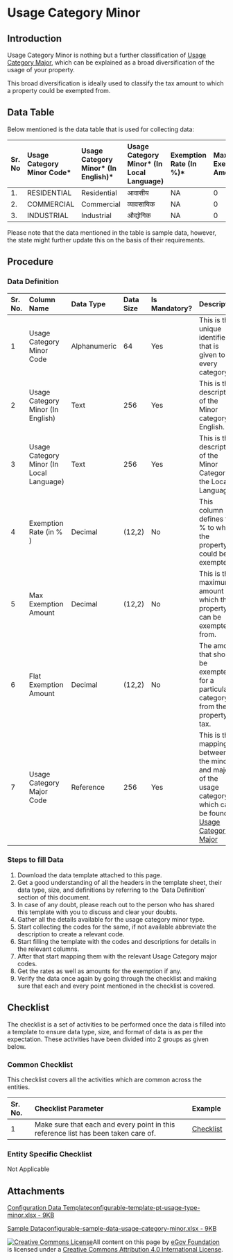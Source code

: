 # Usage Category Minor

## Introduction <a id="introduction"></a>

Usage Category Minor is nothing but a further classification of [Usage Category Major](usage-category-major.md), which can be explained as a broad diversification of the usage of your property.

This broad diversification is ideally used to classify the tax amount to which a property could be exempted from.

## Data Table <a id="data-table"></a>

Below mentioned is the data table that is used for collecting data:

| Sr. No | Usage Category Minor Code\* | Usage Category Minor\* \(In English\)\* | Usage Category Minor\* \(In Local Language\) | Exemption Rate \(In %\)\* | Max Exemption Amount | Flat Exemption Amount | Usage Category Major Code\* |
| :--- | :--- | :--- | :--- | :--- | :--- | :--- | :--- |
| 1. | RESIDENTIAL | Residential | आवासीय | NA | 0 | 0 | RESIDENTIAL |
| 2. | COMMERCIAL | Commercial | व्यावसायिक | NA | 0 | 0 | NONRESIDENTIAL |
| 3. | INDUSTRIAL | Industrial | औद्योगिक | NA | 0 | 0 | NONRESIDENTIAL |

Please note that the data mentioned in the table is sample data, however, the state might further update this on the basis of their requirements.

## Procedure <a id="procedure"></a>

### Data Definition <a id="data-definition"></a>

| Sr. No. | Column Name | Data Type | Data Size | Is Mandatory? | Description |
| :--- | :--- | :--- | :--- | :--- | :--- |
| 1 | Usage Category Minor Code | Alphanumeric | 64 | Yes | This is the unique identifier that is given to every category. |
| 2 | Usage Category Minor \(In English\) | Text | 256 | Yes | This is the description of the Minor category in English. |
| 3 | Usage Category Minor \(In Local Language\) | Text | 256 | Yes | This is the description of the Minor Category in the Local Language. |
| 4 | Exemption Rate \(in % \) | Decimal | \(12,2\) | No | This column defines the % to which the property could be exempted. |
| 5 | Max Exemption Amount | Decimal | \(12,2\) | No | This is the maximum amount which the property can be exempted from. |
| 6 | Flat Exemption Amount | Decimal | \(12,2\) | No | The amount that should be exempted for a particular category from the property tax. |
| 7 | Usage Category Major Code | Reference | 256 | Yes | This is the mapping between the minor’s and major’s of the usage category which can be found in [Usage Category Major](usage-category-major.md)​ |

### Steps to fill Data <a id="steps-to-fill-data"></a>

1. Download the data template attached to this page.
2. Get a good understanding of all the headers in the template sheet, their data type, size, and definitions by referring to the ‘Data Definition’ section of this document.
3. In case of any doubt, please reach out to the person who has shared this template with you to discuss and clear your doubts.
4. Gather all the details available for the usage category minor type.
5. Start collecting the codes for the same, if not available abbreviate the description to create a relevant code.
6. Start filling the template with the codes and descriptions for details in the relevant columns.
7. After that start mapping them with the relevant Usage Category major codes.
8. Get the rates as well as amounts for the exemption if any.
9. Verify the data once again by going through the checklist and making sure that each and every point mentioned in the checklist is covered.

## Checklist <a id="checklist"></a>

The checklist is a set of activities to be performed once the data is filled into a template to ensure data type, size, and format of data is as per the expectation. These activities have been divided into 2 groups as given below.

### Common Checklist <a id="common-checklist"></a>

This checklist covers all the activities which are common across the entities.

| Sr. No. | Checklist Parameter | Example |
| :--- | :--- | :--- |
| 1 | Make sure that each and every point in this reference list has been taken care of. | ​[Checklist](https://digit-discuss.atlassian.net/wiki/spaces/DO/pages/502203140/Checklist)​ |

### Entity Specific Checklist <a id="entity-specific-checklist"></a>

Not Applicable

## Attachments <a id="attachments"></a>

[Configuration Data Templateconfigurable-template-pt-usage-type-minor.xlsx - 9KB](https://firebasestorage.googleapis.com/v0/b/gitbook-28427.appspot.com/o/assets%2F-MERG_iQW5oN4ukgXP8K%2Fsync%2F9974ade6753dc7436836b1219ba67e3b6f778340.xlsx?generation=1602050606879651&alt=media)

[Sample Dataconfigurable-sample-data-usage-category-minor.xlsx - 9KB](https://firebasestorage.googleapis.com/v0/b/gitbook-28427.appspot.com/o/assets%2F-MERG_iQW5oN4ukgXP8K%2Fsync%2F0fcd3e83c33a49fa16973195ee31d2af79559692.xlsx?generation=1602050606899959&alt=media)

[![Creative Commons License](https://i.creativecommons.org/l/by/4.0/80x15.png)](http://creativecommons.org/licenses/by/4.0/)All content on this page by [eGov Foundation ](https://egov.org.in/)is licensed under a [Creative Commons Attribution 4.0 International License](http://creativecommons.org/licenses/by/4.0/).


